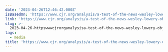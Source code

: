 ```yaml
---
date: '2023-04-26T12:46:42.000Z'
isBasedOn: 'https://www.cjr.org/analysis/a-test-of-the-news-wesley-lowery-objectivity.php'
link: 'https://www.cjr.org/analysis/a-test-of-the-news-wesley-lowery-objectivity.php'
slug: >-
  2023-04-26-httpswwwcjrorganalysisa-test-of-the-news-wesley-lowery-objectivityphp
tags:
  - media
title: 'https://www.cjr.org/analysis/a-test-of-the-news-wesley-lowery-objectivity.php'
---
```


